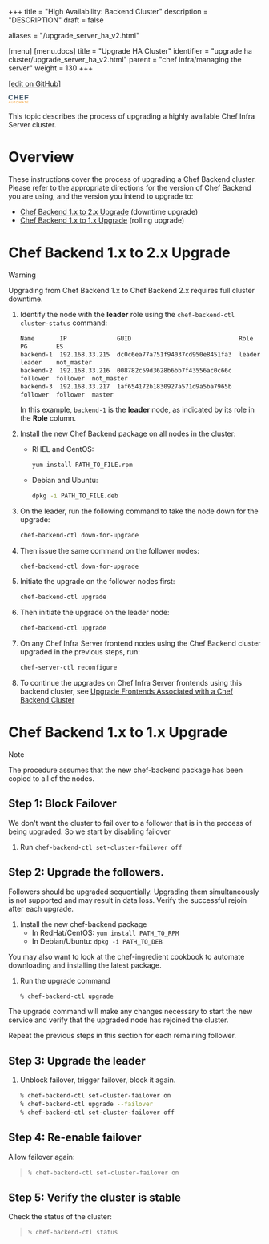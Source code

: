 +++
title = "High Availability: Backend Cluster"
description = "DESCRIPTION"
draft = false

aliases = "/upgrade_server_ha_v2.html"

[menu]
  [menu.docs]
    title = "Upgrade HA Cluster"
    identifier = "upgrade ha cluster/upgrade_server_ha_v2.html"
    parent = "chef infra/managing the server"
    weight = 130
+++    

[\[edit on
GitHub\]](https://github.com/chef/chef-web-docs/blob/master/chef_master/source/upgrade_server_ha_v2.rst)

<img src="/images/chef_automate_full.png" width="40" height="17" alt="image" />

This topic describes the process of upgrading a highly available Chef
Infra Server cluster.

Overview
========

These instructions cover the process of upgrading a Chef Backend
cluster. Please refer to the appropriate directions for the version of
Chef Backend you are using, and the version you intend to upgrade to:

-   [Chef Backend 1.x to 2.x Upgrade](#chef-backend-1.x-to-2.x-upgrade)
    (downtime upgrade)
-   [Chef Backend 1.x to 1.x Upgrade](#chef-backend-1.x-to-1.x-upgrade)
    (rolling upgrade)

Chef Backend 1.x to 2.x Upgrade
===============================

<div class="warning" markdown="1">

<div class="admonition-title" markdown="1">

Warning

</div>

Upgrading from Chef Backend 1.x to Chef Backend 2.x requires full
cluster downtime.

</div>

1.  Identify the node with the **leader** role using the
    `chef-backend-ctl cluster-status` command:

    ``` none
    Name       IP              GUID                              Role      PG        ES
    backend-1  192.168.33.215  dc0c6ea77a751f94037cd950e8451fa3  leader    leader    not_master
    backend-2  192.168.33.216  008782c59d3628b6bb7f43556ac0c66c  follower  follower  not_master
    backend-3  192.168.33.217  1af654172b1830927a571d9a5ba7965b  follower  follower  master
    ```

    In this example, `backend-1` is the **leader** node, as indicated by
    its role in the **Role** column.

2.  Install the new Chef Backend package on all nodes in the cluster:

    -   RHEL and CentOS:

        ``` bash
        yum install PATH_TO_FILE.rpm
        ```

    -   Debian and Ubuntu:

        ``` bash
        dpkg -i PATH_TO_FILE.deb
        ```

3.  On the leader, run the following command to take the node down for
    the upgrade:

    ``` bash
    chef-backend-ctl down-for-upgrade
    ```

4.  Then issue the same command on the follower nodes:

    ``` bash
    chef-backend-ctl down-for-upgrade
    ```

5.  Initiate the upgrade on the follower nodes first:

    ``` bash
    chef-backend-ctl upgrade
    ```

6.  Then initiate the upgrade on the leader node:

    ``` bash
    chef-backend-ctl upgrade
    ```

7.  On any Chef Infra Server frontend nodes using the Chef Backend
    cluster upgraded in the previous steps, run:

    ``` bash
    chef-server-ctl reconfigure
    ```

8.  To continue the upgrades on Chef Infra Server frontends using this
    backend cluster, see [Upgrade Frontends Associated with a Chef
    Backend
    Cluster](https://docs.chef.io/install_server_ha.html#upgrading-chef-server-on-the-frontend-machines)

Chef Backend 1.x to 1.x Upgrade
===============================

<div class="note" markdown="1">

<div class="admonition-title" markdown="1">

Note

</div>

The procedure assumes that the new chef-backend package has been copied
to all of the nodes.

</div>

Step 1: Block Failover
----------------------

We don't want the cluster to fail over to a follower that is in the
process of being upgraded. So we start by disabling failover

1.  Run `chef-backend-ctl set-cluster-failover off`

Step 2: Upgrade the followers.
------------------------------

Followers should be upgraded sequentially. Upgrading them simultaneously
is not supported and may result in data loss. Verify the successful
rejoin after each upgrade.

1.  Install the new chef-backend package
    -   In RedHat/CentOS: `yum install PATH_TO_RPM`
    -   In Debian/Ubuntu: `dpkg -i PATH_TO_DEB`

You may also want to look at the chef-ingredient cookbook to automate
downloading and installing the latest package.

1.  Run the upgrade command

    ``` bash
    % chef-backend-ctl upgrade
    ```

The upgrade command will make any changes necessary to start the new
service and verify that the upgraded node has rejoined the cluster.

Repeat the previous steps in this section for each remaining follower.

Step 3: Upgrade the leader
--------------------------

1.  Unblock failover, trigger failover, block it again.

    ``` bash
    % chef-backend-ctl set-cluster-failover on
    % chef-backend-ctl upgrade --failover
    % chef-backend-ctl set-cluster-failover off
    ```

Step 4: Re-enable failover
--------------------------

Allow failover again:

> ``` bash
> % chef-backend-ctl set-cluster-failover on
> ```

Step 5: Verify the cluster is stable
------------------------------------

Check the status of the cluster:

> ``` bash
> % chef-backend-ctl status
> ```
